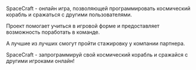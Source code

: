 SpaceCraft - онлайн игра, позволяющей программировать космический корабль и сражаться с другими пользователями. 

Проект помогает учиться в игровой форме и предоставляет возможность поработать в команде. 

А лучшие из лучших смогут пройти стажировку у компании партнера.

SpaceCraft - запрограммируй свой космический корабль и сражайся с другими игроками онлайн!
